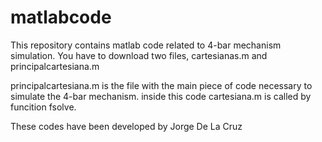 matlabcode
==========

This repository contains matlab code related to 4-bar mechanism simulation.
You have to download two files, cartesianas.m and principalcartesiana.m

principalcartesiana.m is the file with the main piece of code necessary to simulate the 4-bar mechanism.
inside this code cartesiana.m is called by funcition fsolve.

These codes have been developed by Jorge De La Cruz
